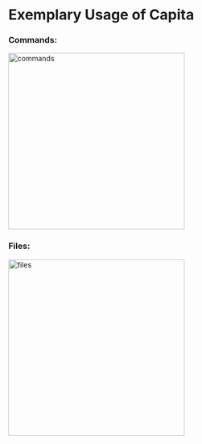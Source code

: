 # Exemplary Usage of Capita

### Commands: <br>
<img src="https://cdn.discordapp.com/attachments/601419709560127498/678555477994373120/commands.PNG" width="350" title="commands">

### Files: <br>
<img src="https://cdn.discordapp.com/attachments/601419709560127498/678555476660584458/document.PNG" width="350" title="files">
